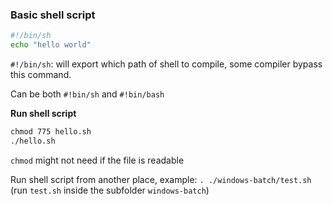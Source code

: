 ### Basic shell script

```sh
#!/bin/sh
echo "hello world"
```

``#!/bin/sh``: will export which path of shell to compile, some compiler bypass this command.

Can be both ``#!bin/sh`` and ``#!bin/bash``

**Run shell script**

```cmd
chmod 775 hello.sh
./hello.sh
```

``chmod`` might not need if the file is readable

Run shell script from another place, example: ``. ./windows-batch/test.sh`` (run ``test.sh`` inside the subfolder ``windows-batch``)